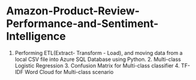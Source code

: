 # Amazon-Product-Review-Performance-and-Sentiment-Intelligence
 1. Performing ETL(Extract- Transform - Load), and moving data from a local CSV file into Azure SQL Database using Python.              2. Multi-class Logistic Regression              3. Confusion Matrix for Multi-class classifier              4. TF-IDF Word Cloud for Multi-class scenario
